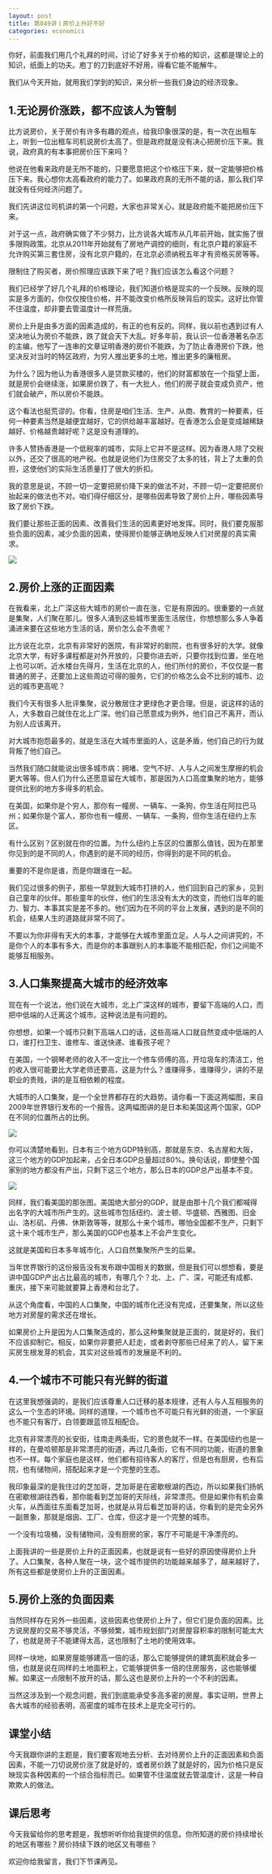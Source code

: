 ```yaml
---
layout: post
title: 第049讲丨房价上升好不好
categories: economics
---
```


你好，前面我们用几个礼拜的时间，讨论了好多关于价格的知识，这都是理论上的知识，纸面上的功夫。庖丁的刀到底好不好用，得看它能不能解牛。

我们从今天开始，就用我们学到的知识，来分析一些我们身边的经济现象。

## 1.无论房价涨跌，都不应该人为管制

比方说房价，关于房价有许多有趣的观点，给我印象很深的是，有一次在出租车上，听到一位出租车司机说房价太高了，但是政府就是没有决心把房价压下来。我说，政府真的有本事把房价压下来吗？

他说在他看来政府是无所不能的，只要愿意把这个价格压下来，就一定能够把价格压下来。我心想你太高看政府的能力了。如果政府真的无所不能的话，那么我们早就没有任何经济问题了。

我们先讲这位司机讲的第一个问题，大家也非常关心，就是政府能不能把房价压下来。

对于这一点，政府确实做了不少努力，比方说各大城市从几年前开始，就实施了很多限购政策。北京从2011年开始就有了房地产调控的细则，有北京户籍的家庭不允许购买第三套住房，没有北京户籍的，在北京必须纳税五年才有资格买房等等。

限制住了购买者，房价照理应该跌下来了吧？我们应该怎么看这个问题？

我们已经学了好几个礼拜的价格理论，我们知道价格是现实的一个反映。反映的现实是多方面的，你仅仅按住价格，并不能改变价格所反映背后的现实。这好比你管不住温度，却非要去管温度计一样荒唐。

房价上升是由多方面的因素造成的，有正的也有反的。同样，我以前也遇到过有人坚决地认为房价不能跌，跌了就会天下大乱。好多年前，我认识一位香港著名杂志的主编，他写了一连串的文章证明香港的房价不能跌，为了防止香港房价下跌，他坚决反对当时的特区政府，为穷人推出更多的土地，推出更多的廉租房。

为什么？因为他认为香港很多人是贷款买楼的，他们的财富都放在一个指望上面，就是房价会继续涨，如果房价跌了，有一大批人，他们的房子就会变成负资产，他们就会破产，所以房价不能跌。

这个看法也挺荒谬的。你看，住房是咱们生活、生产、从商、教育的一种要素，任何一种要素当然是越便宜越好，它的供给越丰富越好。在香港怎么会是变成越稀缺越好、价格越贵越好呢？这是没有道理的。

许多人赞扬香港是一个低税率的城市，实际上它并不是这样。因为香港人除了交税以外，还交了很高的地产税。也就是说他们为住房交了太多的钱，背上了太重的负担，这使他们的实际生活质量打了很大的折扣。

我的意思是说，不顾一切一定要把房价降下来的做法不对，不顾一切一定要把房价抬起来的做法也不对。咱们得仔细区分，是哪些因素导致了房价上升，哪些因素导致了房价下跌。

我们要让那些正面的因素、改善我们生活的因素更好地发挥。同时，我们要克服那些负面的因素，减少负面的因素，使得房价能够正确地反映人们对房屋的真实需求。

![](/assets/economics/images/2017/05/15/a.png)

## 2.房价上涨的正面因素

在我看来，北上广深这些大城市的房价一直在涨，它是有原因的。很重要的一点就是集聚，人们聚在那儿。很多人涌到这些城市里面生活居住，你想想那么多人争着涌进来要在这些地方生活的话，房价怎么会不贵呢？

比方说在北京，北京有非常好的医院，有非常好的剧院，也有很多好的大学。就像北京大学，有好多课程都是对外开放的，只要你进去听，只要你找到位置，坐在地上也可以听。近水楼台先得月，生活在北京的人，他们所付的房价，不仅仅是一套普通的房子，还要加上这些周边可得的服务，它们的价格怎么会不比别的城市、边远的城市更高呢？

我们今天有很多人批评集聚，说分散居住才更绿色才更合理。但是，说这样的话的人，大多数自己就住在北上广深。他们自己愿意成为例外，他们自己不离开，而认为别人应该离开。

对大城市抱怨最多的，就是生活在大城市里面的人，这是矛盾，他们自己的行为就背叛了他们自己。

当然我们随口就能说出很多城市病：拥堵、空气不好、人与人之间发生摩擦的机会更大等等。但人们为什么还愿意留在大城市，那是因为人口高度集聚的地方，能够提供比别的地方多得多的机会。

在美国，如果你是个穷人，那你有一幢房、一辆车、一条狗，你生活在阿拉巴马州；如果你是个富人，那你也有一幢房、一辆车、一条狗，但你生活在纽约上东区。

有什么区别？区别就在你的位置。为什么纽约上东区的位置那么值钱，因为在那里你见到的是不同的人，你遇到的是不同的经历，你得到的是不同的机会。

重要的不是你是谁，而是你跟谁在一起。

我们见过很多的例子，那些一早就到大城市打拼的人，他们回到自己的家乡，见到自己童年的伙伴。那些童年的伙伴，他们的生活没有太大的改变，而他们当年的能力、智力、本事其实是差不多的。他们因为在不同的平台上发展，遇到的是不同的机会，结果人生的道路就非常不同了。

不要以为你非得有天大的本事，才能够在大城市里面立足。人与人之间讲究的，不是你个人的本事有多大，而是你的本事跟别人的本事能不能相匹配，你们之间能不能够互相服务。

## 3.人口集聚提高大城市的经济效率

现在有一个说法，他们说在大城市，北上广深这样的城市，要留下高端的人口，而把中低端的人迁离这个城市。这种说法是有问题的。

你想想，如果一个城市只剩下高端人口的话，这些高端人口就自然变成中低端的人口，谁打扫卫生、谁修车、谁送快递、谁看孩子呢？

在美国，一个钢琴老师的收入不一定比一个修车师傅的高，开垃圾车的清洁工，他的收入很可能要比大学老师还要高，这是为什么？谁赚得多，谁赚得少，讲的不是职业的贵贱，讲的是互相依赖的程度。

大城市的人口集聚，是一个全世界都存在的大趋势。请你看一下面这两幅图，来自2009年世界银行发布的一个报告。这两幅图讲的是日本和美国这两个国家，GDP在不同的位置所占的比例。

![](/assets/economics/images/2017/05/15/b.png)

你可以清楚地看到，日本有三个地方GDP特别高，那就是东京、名古屋和大阪，这三个地方的GDP加起来，占全日本GDP总量超过80%。换句话说，即使整个国家别的地方都没有产出，只剩下这三个地方，那么日本的GDP总产出基本不变。

![](/assets/economics/images/2017/05/15/c.png)

同样，我们看美国的那张图。美国绝大部分的GDP，就是由那十几个我们都喊得出名字的大城市所产生的。这些城市包括纽约、波士顿、华盛顿、西雅图、旧金山、洛杉矶、丹佛、休斯敦等等，就那么十来个城市。哪怕全国都不生产，只剩下这十来个城市生产，那么美国的GDP也基本上不会产生变化。

这就是美国和日本多年城市化，人口自然集聚所产生的后果。

当年世界银行的这份报告没有发布跟中国相关的数据，但是我们可以想想看，要是讲中国GDP产出占比最高的城市，有哪几个？北、上、广、深，可能还有成都、重庆，接下来可能就要算上香港和台北了。

从这个角度看，中国的人口集聚，中国的城市化还没有完成，还要集聚，所以这些地方对房屋的需求还在增长。

如果房价上升是因为人口集聚造成的，那么这种集聚就是正面的，就是好的，我们不应该抑制它。相反，如果你非要把人赶走，或者剥夺那些已经来了的人，留下来买房生根发芽的机会，其实对这些城市的发展是不利的。

## 4.一个城市不可能只有光鲜的街道

在这里我想强调的，是我们应该尊重人口迁移的基本规律，还有人与人互相服务的这么一个生态的环境。同样的道理，一个城市也不可能只有光鲜的街道，一个家庭也不能只有客厅，白领要跟蓝领互相配合。

北京有非常漂亮的长安街，往南走两条街，它的景色就不一样。在美国纽约也是一样的，在曼哈顿那是非常漂亮的街道，再过几条街，它有不同的功能，街道的景象也不一样。每个家庭也是这样，他们都有招待客人的客厅，但是也有厨房，也有后院，也有储物间，搭配起来才是一个完整的生态。

我印象最深的是我住过的芝加哥，芝加哥是在密歇根湖的西边，所以如果我们扬帆在密歇根湖往西看，那你能看到芝加哥的天际线，非常漂亮。但是如果你有机会乘火车，从西面往东面看芝加哥，也就是从背后看芝加哥的话，你看到的是完全另外一副景象，那就是烟囱、工厂、仓库，但这才是一个完整的城市。

一个没有垃圾桶，没有储物间，没有厨房的家，客厅不可能是干净漂亮的。

上面我讲的一些是房价上升的正面因素，也就是说有一些好的原因使得房价上升了。人口集聚，各种人聚在一块，这个城市提供的功能越来越多了，越来越好了，所有这些都是使房价上升的正面因素。

## 5.房价上涨的负面因素

当然同样存在另外一些因素，这些因素也使房价上升了，但它们是负面的因素。比方说房屋的交易不够灵活，不够频繁，城市规划部门对房屋容积率的限制可能太大了，也就是房子不能建得太高，这也限制了土地的使用效率。

同样一块地，如果房屋能够建高一倍的话，那么它能够提供的建筑面积就会多一倍，也就是说在同样的土地面积上，它能够提供多一倍的住房服务，这也能够缓解。如果这一点限制不放开的话，那么这也是房价上升的一个不利的因素。

当然这涉及到一个观念问题，我们到底能承受多高多密的房屋。事实证明，世界上各大城市的经验表明，高密度的城市在技术上是完全可行的。

## 课堂小结

今天我跟你讲的主题是，我们要客观地去分析、去对待房价上升的正面因素和负面因素，不能一刀切说房价涨了就是好的，或者房价跌了就是好的，因为价格只是反映现实各种因素的一个综合指标而已。如果管不住温度就去管温度计，这是一种自欺欺人的做法。

## 课后思考

今天我留给你的思考题是，我想听听你给我提供的信息。你所知道的房价持续增长的地区有哪些？房价持续下跌的地区又有哪些？

欢迎你给我留言，我们下节课再见。

